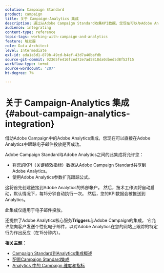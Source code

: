 ```yaml
---
solution: Campaign Standard
product: campaign
title: 关于 Campaign-Analytics 集成
description: 通过从Adobe Campaign Standard收集KPI数据，您现在可以与Adobe Analytics共享促销活动数据，以测量来自Adobe Campaign的电子邮件营销量度。
audience: integrating
content-type: reference
topic-tags: working-with-campaign-and-analytics
feature: 触发器
role: Data Architect
level: Intermediate
exl-id: ada1a5d1-879b-49cd-b4ef-43d7a40bafdb
source-git-commit: 92365fe416fced72e7ad5818da0dbed5d8f52f15
workflow-type: tm+mt
source-wordcount: '207'
ht-degree: 7%

---
```


# 关于 Campaign-Analytics 集成{#about-campaign-analytics-integration}

借助Adobe Campaign中的Adobe Analytics集成，您现在可以直接在Adobe Analytics中跟踪电子邮件投放是否成功。

Adobe Campaign Standard与Adobe Analytics之间的此集成将允许您：

* 将您的KPI（关键绩效指标）数据从Adobe Campaign Standard共享到Adobe Analytics。
* 使用Adobe Analytics参数扩充跟踪公式。

这将首先创建链接到Adobe Analytics的外部帐户。 然后，技术工作流将自动启动，默认情况下，每15分钟自动执行一次。 然后，您的KPI数据会被推送到Analytics。

此集成仅适用于电子邮件投放。

还提供了Adobe Analytics核心服务&#x200B;**Triggers**&#x200B;与Adobe Campaign的集成。 它允许您向客户发送个性化电子邮件，以对Adobe Analytics在您的网站上跟踪的特定行为作出反应（在15分钟内）。

**相关主题：**

* [Campaign Standard到Analytics集成概述](https://experienceleague.adobe.com/docs/analytics/integration/adobe-campaign.html)
* [配置Campaign Standard集成](https://experienceleague.adobe.com/docs/campaign-standard/using/integrating-with-adobe-cloud/working-with-campaign-and-analytics/configure-campaign-analytics-integration.html)
* [Analytics 中的 Campaign 维度和指标](../../integrating/using/campaign-dimensions-and-metrics-in-analytics.md)

